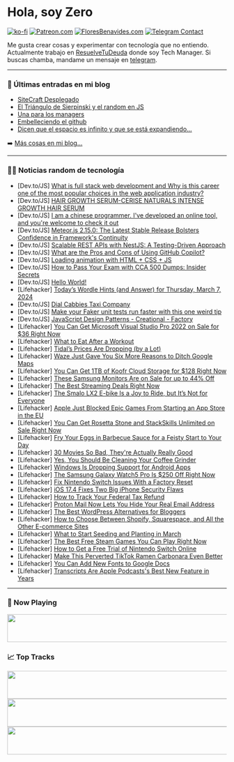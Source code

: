 # Hola, soy Zero

[![ko-fi](https://ko-fi.com/img/githubbutton_sm.svg)](https://ko-fi.com/J3J4N0LUK)
[![Patreon.com](https://img.shields.io/endpoint.svg?url=https%3A%2F%2Fshieldsio-patreon.vercel.app%2Fapi%3Fusername%3Dzerodragon%26type%3Dpatrons&style=for-the-badge)](https://patreon.com/zerodragon)
[![FloresBenavides.com](https://img.shields.io/website?down_message=oops&label=MiBlog&style=for-the-badge&up_message=online&url=https%3A%2F%2Ffloresbenavides.com)](https://floresbenavides.com)
[![Telegram Contact](https://img.shields.io/badge/escr%C3%ADbeme-ZeroDragon-%2326A5E4?style=for-the-badge&logo=telegram)](https://t.me/zerodragon)

Me gusta crear cosas y experimentar con tecnología que no entiendo.
Actualmente trabajo en [ResuelveTuDeuda](http://github.com/resuelve) donde soy Tech Manager.
Si buscas chamba, mandame un mensaje en [telegram](https://t.me/zerodragon).

---

### 📕 Últimas entradas en mi blog
<!-- BLOG-POST-LIST:START -->
- [SiteCraft Desplegado](https://floresbenavides.com/sitecraft-desplegado/)
- [El Triángulo de Sierpinski y el random en JS](https://floresbenavides.com/el-triangulo-de-sierpinski-y-el-random-en-js/)
- [Una para los managers](https://floresbenavides.com/una-para-los-managers/)
- [Embelleciendo el github](https://floresbenavides.com/embelleciendo-el-github/)
- [Dicen que el espacio es infinito y que se está expandiendo…](https://floresbenavides.com/dicen-que-el-espacio-es-infinito-y-que-se-esta-expandiendo/)
<!-- BLOG-POST-LIST:END -->

➡️ [Más cosas en mi blog...](https://floresbenavides.com)

---

### 👨‍💻 Noticias random de tecnología
<!-- TECH-POSTS:START -->
- [Dev.to/JS] [What is full stack web development and Why is this career one of the most popular choices in the web application industry?](https://dev.to/sparkouttech/what-is-full-stack-web-development-and-why-is-this-career-one-of-the-most-popular-choices-in-the-web-application-industry-302f)
- [Dev.to/JS] [HAIR GROWTH SERUM-CERISE NATURALS INTENSE GROWTH HAIR SERUM](https://dev.to/mannu2112/hair-growth-serum-cerise-naturals-intense-growth-hair-serum-7l4)
- [Dev.to/JS] [I am a chinese programmer. I&#39;ve developed an online tool, and you&#39;re welcome to check it out](https://dev.to/cuihaoweb/i-am-a-chinese-programmer-ive-developed-an-online-tool-and-youre-welcome-to-check-it-out-5gl)
- [Dev.to/JS] [Meteor.js 2.15.0: The Latest Stable Release Bolsters Confidence in Framework&#39;s Continuity](https://dev.to/allenchrios/meteorjs-2150-the-latest-stable-release-bolsters-confidence-in-frameworks-continuity-4jf2)
- [Dev.to/JS] [Scalable REST APIs with NestJS: A Testing-Driven Approach](https://dev.to/codexam/scalable-rest-apis-with-nestjs-a-testing-driven-approach-1i9k)
- [Dev.to/JS] [What are the Pros and Cons of Using GitHub Copilot?](https://dev.to/shariqahmed525/what-are-the-pros-and-cons-of-using-github-copilot-5deo)
- [Dev.to/JS] [Loading animation with HTML + CSS + JS](https://dev.to/vinhtin/loading-animation-with-html-css-js-2m74)
- [Dev.to/JS] [How to Pass Your Exam with CCA 500 Dumps: Insider Secrets](https://dev.to/sairikelodir/how-to-pass-your-exam-with-cca-500-dumps-insider-secrets-29b4)
- [Dev.to/JS] [Hello World!](https://dev.to/angelicajeni7/hello-world-2fj)
- [Lifehacker] [Today’s Wordle Hints &lpar;and Answer&rpar; for Thursday, March 7, 2024](https://lifehacker.com/entertainment/wordle-hint-answer-today)
- [Dev.to/JS] [Dial Cabbies Taxi Company](https://dev.to/hmzi67/dial-cabbies-taxi-company-5hei)
- [Dev.to/JS] [Make your Faker unit tests run faster with this one weird tip](https://dev.to/rrees/make-your-faker-unit-tests-run-faster-with-this-one-weird-tip-4mbc)
- [Dev.to/JS] [JavaScript Design Patterns - Creational - Factory](https://dev.to/nhannguyendevjs/javascript-design-patterns-creational-factory-21gn)
- [Lifehacker] [You Can Get Microsoft Visual Studio Pro 2022 on Sale for $36 Right Now](https://lifehacker.com/tech/microsoft-visual-studio-2022-sale)
- [Lifehacker] [What to Eat After a Workout](https://lifehacker.com/health/what-to-eat-after-a-workout)
- [Lifehacker] [Tidal’s Prices Are Dropping &lpar;by a Lot&rpar;](https://lifehacker.com/tech/tidal-price-drop)
- [Lifehacker] [Waze Just Gave You Six More Reasons to Ditch Google Maps](https://lifehacker.com/tech/new-waze-maps-features)
- [Lifehacker] [You Can Get 1TB of Koofr Cloud Storage for $128 Right Now](https://lifehacker.com/tech/koofr-cloud-storage)
- [Lifehacker] [These Samsung Monitors Are on Sale for up to 44% Off](https://lifehacker.com/tech/samsung-monitor-sale)
- [Lifehacker] [The Best Streaming Deals Right Now](https://lifehacker.com/best-streaming-deals)
- [Lifehacker] [The Smalo LX2 E-bike Is a Joy to Ride, but It’s Not for Everyone](https://lifehacker.com/tech/smalo-lx2-ebike-review)
- [Lifehacker] [Apple Just Blocked Epic Games From Starting an App Store in the EU](https://lifehacker.com/tech/apple-blocks-epic-games-from-starting-an-app-store-in-the-eu)
- [Lifehacker] [You Can Get Rosetta Stone and StackSkills Unlimited on Sale Right Now](https://lifehacker.com/rosetta-stone-stackskills-bundle-sale)
- [Lifehacker] [Fry Your Eggs in Barbecue Sauce for a Feisty Start to Your Day](https://lifehacker.com/food-drink/fried-eggs-in-barbecue-sauce-recipe)
- [Lifehacker] [30 Movies So Bad, They&#39;re Actually Really Good](https://lifehacker.com/entertainment/the-best-so-bad-theyre-actually-good-movies-ever)
- [Lifehacker] [Yes, You Should Be Cleaning Your Coffee Grinder](https://lifehacker.com/home/how-to-clean-a-coffee-grinder)
- [Lifehacker] [Windows Is Dropping Support for Android Apps](https://lifehacker.com/tech/windows-dropping-support-for-android-apps)
- [Lifehacker] [The Samsung Galaxy Watch5 Pro Is $250 Off Right Now](https://lifehacker.com/health/samsung-galaxy-watch5-pro-sale)
- [Lifehacker] [Fix Nintendo Switch Issues With a Factory Reset](https://lifehacker.com/entertainment/how-to-reset-your-nintendo-switch)
- [Lifehacker] [iOS 17.4 Fixes Two Big iPhone Security Flaws](https://lifehacker.com/tech/update-to-ios-174-to-fix-security-flaws)
- [Lifehacker] [How to Track Your Federal Tax Refund](https://lifehacker.com/how-to-track-federal-tax-return)
- [Lifehacker] [Proton Mail Now Lets You Hide Your Real Email Address](https://lifehacker.com/tech/how-to-set-up-email-aliases-proton-mail)
- [Lifehacker] [The Best WordPress Alternatives for Bloggers](https://lifehacker.com/tech/the-best-alternatives-to-wordpress-bloggers)
- [Lifehacker] [How to Choose Between Shopify, Squarespace, and All the Other E-commerce Sites](https://lifehacker.com/tech/how-to-choose-between-shopify-squarespace-ecommerce-platforms)
- [Lifehacker] [What to Start Seeding and Planting in March](https://lifehacker.com/home/what-to-seed-in-march)
- [Lifehacker] [The Best Free Steam Games You Can Play Right Now](https://lifehacker.com/entertainment/best-free-steam-games)
- [Lifehacker] [How to Get a Free Trial of Nintendo Switch Online](https://lifehacker.com/entertainment/nintendo-switch-online-free-trial)
- [Lifehacker] [Make This Perverted TikTok Ramen Carbonara Even Better](https://lifehacker.com/food-drink/best-ramen-carbonara-recipe)
- [Lifehacker] [You Can Add New Fonts to Google Docs](https://lifehacker.com/tech/how-to-add-fonts-to-google-docs)
- [Lifehacker] [Transcripts Are Apple Podcasts&#39;s Best New Feature in Years](https://lifehacker.com/tech/apple-podcasts-launches-transcripts)<!-- TECH-POSTS:END -->

---

### 🎵 Now Playing
<a href="https://spotify-now-playing-dun.vercel.app/now-playing?open"><img src="https://spotify-now-playing-dun.vercel.app/now-playing" width="540" height="64"></a>

### 📈 Top Tracks
<a href="https://spotify-now-playing-dun.vercel.app/top-tracks?i=1&open"><img src="https://spotify-now-playing-dun.vercel.app/top-tracks?i=1" width="540" height="64"></a>
<a href="https://spotify-now-playing-dun.vercel.app/top-tracks?i=2&open"><img src="https://spotify-now-playing-dun.vercel.app/top-tracks?i=2" width="540" height="64"></a>
<a href="https://spotify-now-playing-dun.vercel.app/top-tracks?i=3&open"><img src="https://spotify-now-playing-dun.vercel.app/top-tracks?i=3" width="540" height="64"></a>
